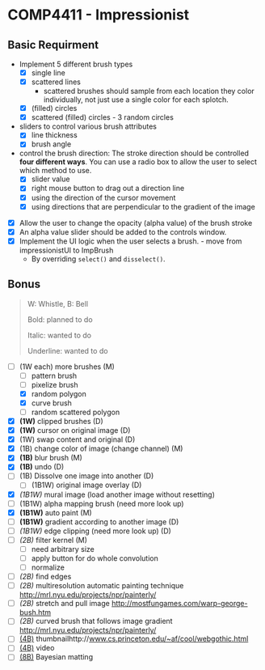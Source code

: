 # COMP4411 - Impressionist

## Basic Requirment

- Implement 5 different brush types
  - [x] single line
  - [x] scattered lines
    - scattered brushes should sample from each location they color individually, not just use a single color for each splotch.
  - [x] (filled) circles
  - [x] scattered (filled) circles - 3 random circles 
- sliders to control various brush attributes
  - [x] line thickness
  - [x] brush angle
- control the brush direction: The stroke direction should be controlled **four different ways**. You can use a radio box to allow the user to select which method to use.
  - [x] slider value
  - [x] right mouse button to drag out a direction line
  - [x] using the direction of the cursor movement
  - [x] using directions that are perpendicular to the gradient of the image
- [x] Allow the user to change the opacity (alpha value) of the brush stroke
- [x] An alpha value slider should be added to the controls window.
- [x] Implement the UI logic when the user selects a brush. - move from impressionistUI to ImpBrush
  - By overriding `select()` and `disselect()`. 
## Bonus

> W: Whistle, B: Bell
>
> Bold: planned to do
>
> Italic: wanted to do
>
> Underline: wanted to do

- [ ] (1W each) more brushes (M)
  - [ ] pattern brush
  - [ ] pixelize brush
  - [x] random polygon
  - [x] curve brush
  - [ ] random scattered polygon
- [x] **(1W)** clipped brushes (D)
- [x] **(1W)** cursor on original image (D)
- [x] (1W) swap content and original (D)
- [x] (1B) change color of image (change channel) (M)
- [x] **(1B)** blur brush (M)
- [x] **(1B)** undo (D)
- [ ] (1B) Dissolve one image into another (D)
  - [ ] (1B1W) original image overlay (D)
- [x] _(1B1W)_ mural image (load another image without resetting)
- [ ] (1B1W) alpha mapping brush (need more look up)
- [x] **(1B1W)** auto paint (M)
- [ ] **(1B1W)** gradient according to another image (D)
- [ ] _(1B1W)_ edge clipping (need more look up) (D)
- [ ] _(2B)_ filter kernel (M)
  - [ ] need arbitrary size
  - [ ] apply button for do whole convolution
  - [ ] normalize
- [ ] _(2B)_ find edges
- [ ] _(2B)_ multiresolution automatic painting technique http://mrl.nyu.edu/projects/npr/painterly/
- [ ] _(2B)_ stretch and pull image http://mostfungames.com/warp-george-bush.htm
- [ ] _(2B)_ curved brush that follows image gradient http://mrl.nyu.edu/projects/npr/painterly/
- [ ] <u>(4B)</u> thumbnailhttp://www.cs.princeton.edu/~af/cool/webgothic.html
- [ ] <u>(4B)</u> video
- [ ] <u>(8B)</u> Bayesian matting